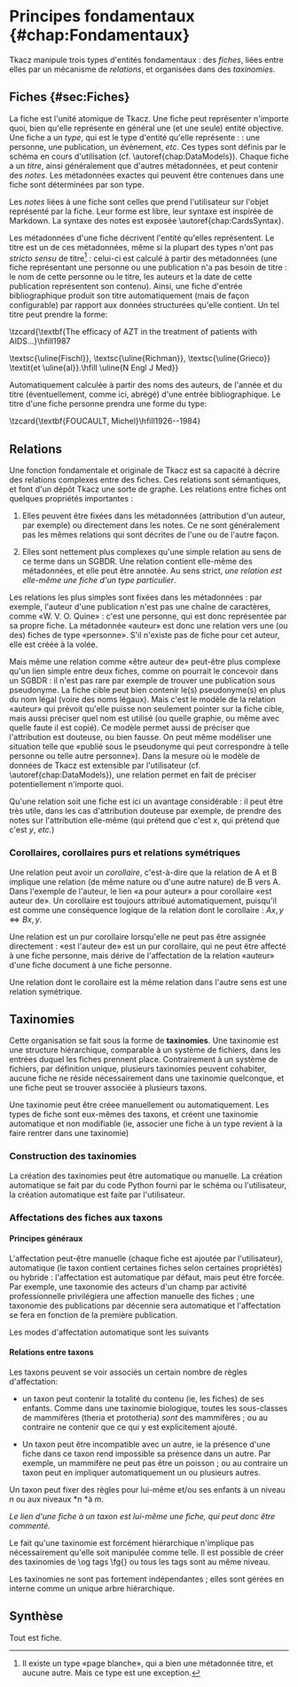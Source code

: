 
# Principes fondamentaux {#chap:Fondamentaux}

Tkacz manipule trois types d'entités fondamentaux : des *fiches*, liées entre elles par un mécanisme de *relations*, et organisées dans des *taxinomies*.

## Fiches {#sec:Fiches}

La fiche est l'unité atomique de Tkacz. Une fiche peut représenter n'importe quoi, bien qu'elle représente en général une (et une seule) entité objective. Une fiche a un *type*, qui est le type d'entité qu'elle représente :  : une personne, une publication, un évènement, *etc*. Ces types sont définis par le schéma en cours d'utilisation (cf. \autoref{chap:DataModels}). Chaque fiche a un *titre*, ainsi généralement que d'autres métadonnées, et peut contenir des *notes*. Les métadonnées exactes qui peuvent être contenues dans une fiche sont déterminées par son type. 

Les *notes* liées à une fiche sont celles que prend l'utilisateur sur l'objet représenté par la fiche. Leur forme est libre, leur syntaxe est inspirée de Markdown. La syntaxe des notes est exposée \autoref{chap:CardsSyntax}.

Les métadonnées d'une fiche décrivent l'entité qu'elles représentent. Le titre est un de ces métadonnées, même si la plupart des types n'ont pas *stricto sensu* de titre[^emptypage] : celui-ci est calculé à partir des métadonnées (une fiche représentant une personne ou une publication n'a pas besoin de titre : le nom de cette personne ou le titre, les auteurs et la date de cette publication représentent son contenu). Ainsi, une fiche d'entrée bibliographique produit son titre automatiquement (mais de façon configurable) par rapport aux données structurées qu'elle contient. Un tel titre peut prendre la forme:

\tzcard{\textbf{The efficacy of AZT in the treatment of patients with AIDS…}\hfill1987

\textsc{\uline{Fischl}}, \textsc{\uline{Richman}}, \textsc{\uline{Grieco}} \textit{et \uline{al}}.\hfill \uline{N Engl J Med}}

Automatiquement calculée à partir des noms des auteurs, de l'année et du titre (éventuellement, comme ici, abrégé) d'une entrée bibliographique. Le titre d'une fiche personne prendra une forme du type:

\tzcard{\textbf{FOUCAULT, Michel}\hfill1926--1984}
 
[^emptypage]: Il existe un type «page blanche», qui a bien une métadonnée titre, et aucune autre. Mais ce type est une exception.


## Relations

Une fonction fondamentale et originale de Tkacz est sa capacité à décrire des relations complexes entre des fiches. Ces relations sont sémantiques, et font d'un dépôt Tkacz une sorte de graphe. Les relations entre fiches ont quelques propriétés importantes :

 1. Elles peuvent être fixées dans les métadonnées (attribution d'un auteur, par exemple) ou directement dans les notes. Ce ne sont généralement pas les mêmes relations qui sont décrites de l'une ou de l'autre façon.
 
 2. Elles sont nettement plus complexes qu'une simple relation au sens de ce terme dans un SGBDR. Une relation contient elle-même des métadonnées, et elle peut être annotée. Au sens strict, *une relation est elle-même une fiche d'un type particulier*.

Les relations les plus simples sont fixées dans les métadonnées : par exemple, l'auteur d'une publication n'est pas une chaîne de caractères, comme «W. V. O. Quine» : c'est une personne, qui est donc représentée par sa propre fiche. La métadonnée «auteur» est donc une relation vers une (ou des) fiches de type «personne». S'il n'existe pas de fiche pour cet auteur, elle est créée à la volée.

Mais même une relation comme «être auteur de» peut-être plus complexe qu'un lien simple entre deux fiches, comme on pourrait le concevoir dans un SGBDR : il n'est pas rare par exemple de trouver une publication sous pseudonyme. La fiche cible peut bien contenir le(s) pseudonyme(s) en plus du nom légal (voire des noms légaux). Mais c'est le modèle de la relation «auteur» qui prévoit qu'elle puisse non seulement pointer sur la fiche cible, mais aussi préciser quel nom est utilisé (ou quelle graphie, ou même avec quelle faute il est copié). Ce modèle permet aussi de préciser que l'attribution est douteuse, ou bien fausse. On peut même modéliser une situation telle que «publié sous le pseudonyme qui peut correspondre à telle personne ou telle autre personne»). Dans la mesure où le modèle de données de Tkacz est extensible par l'utilisateur (cf. \autoref{chap:DataModels}), une relation permet en fait de préciser potentiellement n'importe quoi.

Qu'une relation soit une fiche est ici un avantage considérable : il peut être très utile, dans les cas d'attribution douteuse par exemple, de prendre des notes sur l'attribution elle-même (qui prétend que c'est *x*, qui prétend que c'est *y*, *etc.*)

### Corollaires, corollaires purs et relations symétriques

Une relation peut avoir un *corollaire*, c'est-à-dire que la relation de A et B implique une relation (de même nature ou d'une autre nature) de B vers A. Dans l'exemple de l'auteur, le lien «a pour auteur» a pour corollaire «est auteur de». Un corollaire est toujours attribué automatiquement, puisqu'il est comme une conséquence logique de la relation dont le corollaire : $Ax,y \iff Bx,y$. 

Une relation est un pur corollaire lorsqu'elle ne peut pas être assignée directement : «est l'auteur de» est un pur corollaire, qui ne peut être affecté à une fiche personne, mais dérive de l'affectation de la relation «auteur» d'une fiche document à une fiche personne.

Une relation dont le corollaire est la même relation dans l'autre sens est une relation symétrique. 
 
## Taxinomies

Cette organisation se fait sous la forme de **taxinomies**. Une
taxinomie est une structure hiérarchique, comparable à un système
de fichiers, dans les entrées duquel les fiches prennent place. Contrairement
à un système de fichiers, par définition unique, plusieurs taxinomies
peuvent cohabiter, aucune fiche ne réside nécessairement dans une
taxinomie quelconque, et une fiche peut se trouver associée à plusieurs
taxons.

Une taxinomie peut être créee manuellement ou automatiquement. Les
types de fiche sont eux-mêmes des taxons, et créent une taxinomie
automatique et non modifiable (ie, associer une fiche à un type revient
à la faire rentrer dans une taxinomie)

### Construction des taxinomies

La création des taxinomies peut être automatique ou manuelle. La création automatique se fait par du code Python fourni par le schéma ou l'utilisateur, la création automatique est faite par l'utilisateur.

### Affectations des fiches aux taxons

#### Principes généraux

L'affectation peut-être manuelle (chaque fiche est ajoutée par l'utilisateur), automatique (le taxon contient certaines fiches selon certaines propriétés) ou hybride : l'affectation est automatique par défaut, mais peut être forcée. Par exemple, une taxonomie des acteurs d'un champ par activité professionnelle privilégiera une affection manuelle des fiches ; une taxonomie des publications par décennie sera automatique et l'affectation se fera en fonction de la première publication.

Les modes d'affectation automatique sont les suivants

#### Relations entre taxons

Les taxons peuvent se voir associés un certain nombre de règles d'affectation:

 -  un taxon peut contenir la totalité du contenu (ie, les fiches) de
ses enfants. Comme dans une taxinomie biologique, toutes les sous-classes
de mammifères (theria et prototheria) *sont* des mammifères ;
ou au contraire ne contenir que ce qui y est explicitement ajouté.

 -  Un taxon peut être incompatible avec un autre, ie la présence d'une
fiche dans ce taxon rend impossible sa présence dans un autre. Par
exemple, un mammifère ne peut pas être un poisson ; ou au contraire
un taxon peut en impliquer automatiquement un ou plusieurs autres. 

Un taxon peut fixer des règles pour lui-même et/ou ses enfants à un
niveau *n* ou aux niveaux *n *à *m*.

*Le lien d'une fiche à un taxon est lui-même une fiche, qui peut donc être commenté.*

Le fait qu'une taxinomie est forcément hiérarchique n'implique pas
nécessairement qu'elle soit manipulée comme telle. Il est possible
de créer des taxinomies de \og tags \fg{} ou tous les tags sont
au même niveau.

Les taxinomies ne sont pas fortement indépendantes ; elles sont gérées
en interne comme un unique arbre hiérarchique. 

## Synthèse

Tout est fiche.